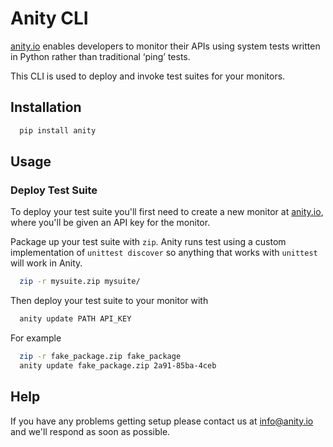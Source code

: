 # Anity CLI
[anity.io](https://anity.io) enables developers to monitor their APIs using system tests written in
Python rather than traditional ‘ping’ tests.

This CLI is used to deploy and invoke test suites for your monitors.

## Installation
```bash
  pip install anity
```

## Usage

### Deploy Test Suite
To deploy your test suite you'll first need to create a new monitor at
[anity.io](https://anity.io), where you'll be given an API key for the monitor.

Package up your test suite with `zip`. Anity runs test using a
custom implementation of `unittest discover` so anything that works with
`unittest` will work in Anity.
```bash
  zip -r mysuite.zip mysuite/
```

Then deploy your test suite to your monitor with
```bash
  anity update PATH API_KEY
```

For example
```bash
  zip -r fake_package.zip fake_package
  anity update fake_package.zip 2a91-85ba-4ceb
```

## Help
If you have any problems getting setup please contact us at [info@anity.io](mailto:info@anity.io)
and we'll respond as soon as possible.

